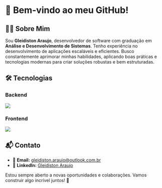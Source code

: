 # 🚀 Bem-vindo ao meu GitHub!

## 👨‍💻 Sobre Mim  
Sou **Gleidiston Araujo**, desenvolvedor de software com graduação em **Análise e Desenvolvimento de Sistemas**. Tenho experiência no desenvolvimento de aplicações escaláveis e eficientes. Busco constantemente aprimorar minhas habilidades, aplicando boas práticas e tecnologias modernas para criar soluções robustas e bem estruturadas.  

## 🛠️ Tecnologias  

### Backend  
<div>
  <img src="https://skillicons.dev/icons?i=nodejs,express,sequelize,ts,php,laravel,mysql,docker"/>
</div>  

### Frontend  
<div>
  <img src="https://skillicons.dev/icons?i=html,css,bootstrap,react,js,jquery"/>
</div>  

## 📬 Contato  
- 📧 **Email:** gleidiston.araujo@outlook.com.br  
- 💼 **LinkedIn:** [Gleidiston Araujo](https://www.linkedin.com/in/gleidiston-ferreira-de-araujo/)  

Estou sempre aberto a novas oportunidades e colaborações. Vamos construir algo incrível juntos! 🚀
